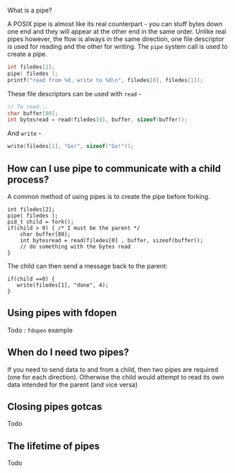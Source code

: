 What is a pipe?

A POSIX pipe is almost like its real counterpart - you can stuff bytes down one end and they will appear at the other end in the same order. Unlike real pipes however, the flow is always in the same direction, one file descriptor is used for reading and the other for writing. The `pipe` system call is used to create a pipe.
```C
int filedes[2];
pipe( filedes );
printf("read from %d, write to %d\n", filedes[0], filedes[1]);
```

These file descriptors can be used with `read` -
```C
// To read...
char buffer[80];
int bytesread = read(filedes[0], buffer, sizeof(buffer));
```
And `write` - 
```C
write(filedes[1], "Go!", sizeof("Go!"));
```

## How can I use pipe to communicate with a child process?
A common method of using pipes is to create the pipe before forking.
```
int filedes[2];
pipe( filedes );
pid_t child = fork();
if(child > 0) { /* I must be the parent */
    char buffer[80];
    int bytesread = read(filedes[0] , buffer, sizeof(buffer));
    // do something with the bytes read    
}
```

The child can then send a message back to the parent:
```
if(child ==0) {
   write(filedes[1], "done", 4);
}
```

## Using pipes with fdopen

Todo : `fdopen` example

## When do I need two pipes?

If you need to send data to and from a child, then two pipes are required (one for each direction).
Otherwise the child would attempt to read its own data intended for the parent (and vice versa)

## Closing pipes gotcas
Todo
## The lifetime of pipes
Todo
